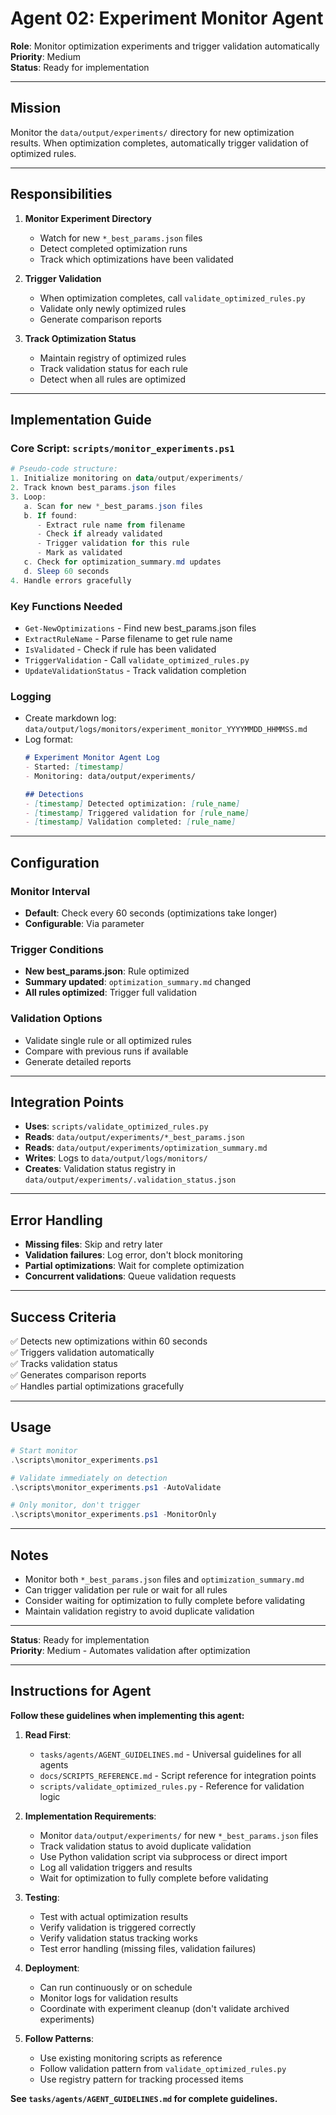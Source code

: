 # Agent 02: Experiment Monitor Agent

**Role**: Monitor optimization experiments and trigger validation automatically  
**Priority**: Medium  
**Status**: Ready for implementation

---

## Mission

Monitor the `data/output/experiments/` directory for new optimization results. When optimization completes, automatically trigger validation of optimized rules.

---

## Responsibilities

1. **Monitor Experiment Directory**
   - Watch for new `*_best_params.json` files
   - Detect completed optimization runs
   - Track which optimizations have been validated

2. **Trigger Validation**
   - When optimization completes, call `validate_optimized_rules.py`
   - Validate only newly optimized rules
   - Generate comparison reports

3. **Track Optimization Status**
   - Maintain registry of optimized rules
   - Track validation status for each rule
   - Detect when all rules are optimized

---

## Implementation Guide

### Core Script: `scripts/monitor_experiments.ps1`

```powershell
# Pseudo-code structure:
1. Initialize monitoring on data/output/experiments/
2. Track known best_params.json files
3. Loop:
   a. Scan for new *_best_params.json files
   b. If found:
      - Extract rule name from filename
      - Check if already validated
      - Trigger validation for this rule
      - Mark as validated
   c. Check for optimization_summary.md updates
   d. Sleep 60 seconds
4. Handle errors gracefully
```

### Key Functions Needed

- `Get-NewOptimizations` - Find new best_params.json files
- `ExtractRuleName` - Parse filename to get rule name
- `IsValidated` - Check if rule has been validated
- `TriggerValidation` - Call `validate_optimized_rules.py`
- `UpdateValidationStatus` - Track validation completion

### Logging

- Create markdown log: `data/output/logs/monitors/experiment_monitor_YYYYMMDD_HHMMSS.md`
- Log format:
  ```markdown
  # Experiment Monitor Agent Log
  - Started: [timestamp]
  - Monitoring: data/output/experiments/
  
  ## Detections
  - [timestamp] Detected optimization: [rule_name]
  - [timestamp] Triggered validation for [rule_name]
  - [timestamp] Validation completed: [rule_name]
  ```

---

## Configuration

### Monitor Interval
- **Default**: Check every 60 seconds (optimizations take longer)
- **Configurable**: Via parameter

### Trigger Conditions
- **New best_params.json**: Rule optimized
- **Summary updated**: `optimization_summary.md` changed
- **All rules optimized**: Trigger full validation

### Validation Options
- Validate single rule or all optimized rules
- Compare with previous runs if available
- Generate detailed reports

---

## Integration Points

- **Uses**: `scripts/validate_optimized_rules.py`
- **Reads**: `data/output/experiments/*_best_params.json`
- **Reads**: `data/output/experiments/optimization_summary.md`
- **Writes**: Logs to `data/output/logs/monitors/`
- **Creates**: Validation status registry in `data/output/experiments/.validation_status.json`

---

## Error Handling

- **Missing files**: Skip and retry later
- **Validation failures**: Log error, don't block monitoring
- **Partial optimizations**: Wait for complete optimization
- **Concurrent validations**: Queue validation requests

---

## Success Criteria

✅ Detects new optimizations within 60 seconds  
✅ Triggers validation automatically  
✅ Tracks validation status  
✅ Generates comparison reports  
✅ Handles partial optimizations gracefully  

---

## Usage

```powershell
# Start monitor
.\scripts\monitor_experiments.ps1

# Validate immediately on detection
.\scripts\monitor_experiments.ps1 -AutoValidate

# Only monitor, don't trigger
.\scripts\monitor_experiments.ps1 -MonitorOnly
```

---

## Notes

- Monitor both `*_best_params.json` files and `optimization_summary.md`
- Can trigger validation per rule or wait for all rules
- Consider waiting for optimization to fully complete before validating
- Maintain validation registry to avoid duplicate validation

---

**Status**: Ready for implementation  
**Priority**: Medium - Automates validation after optimization

---

## Instructions for Agent

**Follow these guidelines when implementing this agent:**

1. **Read First**: 
   - `tasks/agents/AGENT_GUIDELINES.md` - Universal guidelines for all agents
   - `docs/SCRIPTS_REFERENCE.md` - Script reference for integration points
   - `scripts/validate_optimized_rules.py` - Reference for validation logic

2. **Implementation Requirements**:
   - Monitor `data/output/experiments/` for new `*_best_params.json` files
   - Track validation status to avoid duplicate validation
   - Use Python validation script via subprocess or direct import
   - Log all validation triggers and results
   - Wait for optimization to fully complete before validating

3. **Testing**:
   - Test with actual optimization results
   - Verify validation is triggered correctly
   - Verify validation status tracking works
   - Test error handling (missing files, validation failures)

4. **Deployment**:
   - Can run continuously or on schedule
   - Monitor logs for validation results
   - Coordinate with experiment cleanup (don't validate archived experiments)

5. **Follow Patterns**:
   - Use existing monitoring scripts as reference
   - Follow validation pattern from `validate_optimized_rules.py`
   - Use registry pattern for tracking processed items

**See `tasks/agents/AGENT_GUIDELINES.md` for complete guidelines.**

